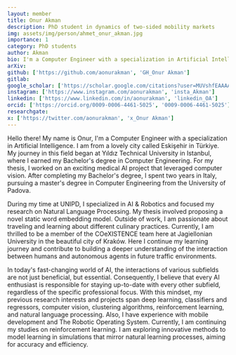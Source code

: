 ```yaml
---
layout: member
title: Onur Akman
description: PhD student in dynamics of two-sided mobility markets
img: assets/img/person/ahmet_onur_akman.jpg
importance: 1
category: PhD students
author: Akman
bio: I'm a Computer Engineer with a specialization in Artificial Intelligence. I am from a lovely city called Eskişehir in Türkiye. My journey in this field began at Yıldız Technical University in Istanbul, where I earned my Bachelor's degree in Computer Engineering. After completing my Bachelor's degree, I spent two years in Italy, pursuing a master's degree in Computer Engineering from the University of Padova. Currently, I am thrilled to be a member of the COeXISTENCE team.
arXiv:
github: ['https://github.com/aonurakman', 'GH_Onur Akman']
gitlab:
google_scholar: ['https://scholar.google.com/citations?user=MUVshfEAAAAJ&hl=tr', 'scholar_OA']
instagram: ['https://www.instagram.com/aonurakman', 'insta_Akman']
linkedin: ['https://www.linkedin.com/in/aonurakman', 'linkedin_OA']
orcid: ['https://orcid.org/0009-0006-4461-5025', '0009-0006-4461-5025']
researchgate:
x: ['https://twitter.com/aonurakman', 'x_Onur Akman']
---
```


Hello there! My name is Onur, I'm a Computer Engineer with a specialization in Artificial Intelligence. I am from a lovely city called Eskişehir in Türkiye. My journey in this field began at Yıldız Technical University in Istanbul, where I earned my Bachelor's degree in Computer Engineering. For my thesis, I worked on an exciting medical AI project that leveraged computer vision. After completing my Bachelor's degree, I spent two years in Italy, pursuing a master's degree in Computer Engineering from the University of Padova. 

During my time at UNIPD, I specialized in AI & Robotics and focused my research on Natural Language Processing. My thesis involved proposing a novel static word embedding model. Outside of work, I am passionate about traveling and learning about different culinary practices. Currently, I am thrilled to be a member of the COeXISTENCE team here at Jagiellonian University in the beautiful city of Kraków. Here I continue my learning journey and contribute to building a deeper understanding of the interaction between humans and autonomous agents in future traffic environments. 

In today's fast-changing world of AI, the interactions of various subfields are not just beneficial, but essential. Consequently, I believe that every AI enthusiast is responsible for staying up-to-date with every other subfield, regardless of the specific professional focus. With this mindset, my previous research interests and projects span deep learning, classifiers and regressors, computer vision, clustering algorithms, reinforcement learning, and natural language processing. Also, I have experience with mobile development and The Robotic Operating System. Currently, I am continuing my studies on reinforcement learning. I am exploring innovative methods to model learning in simulations that mirror natural learning processes, aiming for accuracy and efficiency. 
